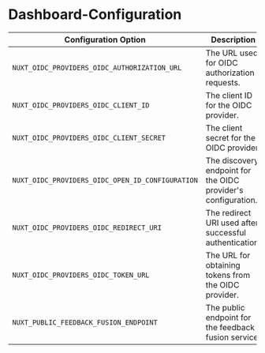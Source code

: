 # Dashboard-Configuration

| Configuration Option                                   | Description                                                                 |
|-------------------------------------------------------|-----------------------------------------------------------------------------|
| `NUXT_OIDC_PROVIDERS_OIDC_AUTHORIZATION_URL`          | The URL used for OIDC authorization requests.                              |
| `NUXT_OIDC_PROVIDERS_OIDC_CLIENT_ID`                  | The client ID for the OIDC provider.                                       |
| `NUXT_OIDC_PROVIDERS_OIDC_CLIENT_SECRET`              | The client secret for the OIDC provider.                                   |
| `NUXT_OIDC_PROVIDERS_OIDC_OPEN_ID_CONFIGURATION`  | The discovery endpoint for the OIDC provider's configuration.              |
| `NUXT_OIDC_PROVIDERS_OIDC_REDIRECT_URI`               | The redirect URI used after successful authentication.                     |
| `NUXT_OIDC_PROVIDERS_OIDC_TOKEN_URL`                  | The URL for obtaining tokens from the OIDC provider.                       |
| `NUXT_PUBLIC_FEEDBACK_FUSION_ENDPOINT`               | The public endpoint for the feedback fusion service.                       |
